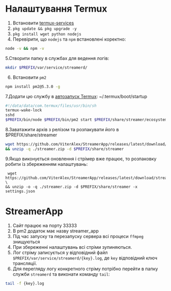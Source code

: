 # Налаштування Termux
1. Встановити [termux-services](https://wiki.termux.com/wiki/Termux-services)
2. `pkg update && pkg upgrade -y`
3. `pkg install wget python nodejs`
4. Перевірити, що `nodejs` та `npm` встановлені коректно:
```bash
node -v && npm -v
```
5.Створити папку в службах для ведення логів:
```bash
mkdir $PREFIX/var/service/streamerd/
```
6. Встановити `pm2`
```bash
npm install pm2@5.3.0 -g
```
7.Додати цю службу в [автозапуск Termux](https://wiki.termux.com/wiki/Termux:Boot): ~/.termux/boot/startup
  ```bash
  #!/data/data/com.termux/files/usr/bin/sh
  termux-wake-lock
  sshd
  $PREFIX/bin/node $PREFIX/bin/pm2 start $PREFIX/share/streamer/ecosystem.config.js
  ```
8.Заватажити архів з релізом та розпакувати його в $PREFIX/share/streamer
```bash
wget https://github.com/ViterAlex/StreamerApp/releases/latest/download/streamer.zip \
&& unzip -q ./streamer.zip -d $PREFIX/share/streamer
```
9.Якщо виконується оновлення і стрімер вже працює, то розпаковку робити із збереженням налаштувань:
```
 wget https://github.com/ViterAlex/StreamerApp/releases/latest/download/streamer.zip \
&& unzip -o -q ./streamer.zip -d $PREFIX/share/streamer -x settings.json
```
# StreamerApp
1. Сайт працює на порту 33333
2. В pm2 додаток має назву streamer_app
3. Під час запуску та перезапуску сервера всі процеси `ffmpeg` знищуються
1. При збереженні налаштувань всі стріми зупиняються.
2. Лог стріму записується у відповідний файл `$PREFIX/var/service/streamerd/{key}.log`, де `key` відповідний ключ трансляції.
3. Для перегляду логу конкретного стріму потрібно перейти в папку служби `streamerd` та виконати команду `tail`:
  ```bash
  tail -f {key}.log
  ```
